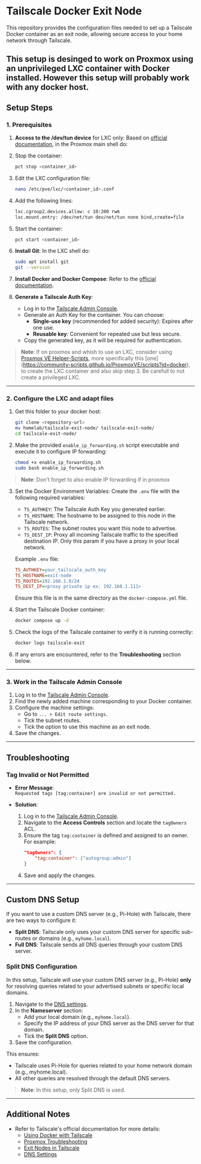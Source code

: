 # Tailscale Docker Exit Node

This repository provides the configuration files needed to set up a Tailscale Docker container as an exit node, allowing secure access to your home network through Tailscale.

This setup is desinged to work on Proxmox using an unprivileged LXC container with Docker installed. However this setup will probably work with any docker host.
---

## Setup Steps

### 1. Prerequisites
1. **Access to the /dev/tun device** for LXC only:
  Based on [official documentation](https://tailscale.com/kb/1130/lxc-unprivileged), in the Proxmox main shell do:
  1. Stop the container:
     ```bash
     pct stop <container_id>
     ```
  2. Edit the LXC configuration file:
     ```bash
     nano /etc/pve/lxc/<container_id>.conf
     ```
  3. Add the following lines:
     ```bash
     lxc.cgroup2.devices.allow: c 10:200 rwm
     lxc.mount.entry: /dev/net/tun dev/net/tun none bind,create=file
     ```
  4. Start the container:
     ```bash
     pct start <container_id>
     ```
     
2. **Install Git**:
  In the LXC shell do:
   ```bash
   sudo apt install git
   git --version
   ```
   
3. **Install Docker and Docker Compose**:
   Refer to the [official documentation](https://docs.docker.com/engine/install/debian/).

4. **Generate a Tailscale Auth Key**:
   - Log in to the [Tailscale Admin Console](https://login.tailscale.com/admin/settings/keys).
   - Generate an Auth Key for the container. You can choose:
     - **Single-use key** (recommended for added security): Expires after one use.
     - **Reusable key**: Convenient for repeated use but less secure.
   - Copy the generated key, as it will be required for authentication.
   

> **Note**: If on proxmox and whish to use an LXC, consider using [Proxmox VE Helper-Scripts](https://community-scripts.github.io/ProxmoxVE/scripts), more specifically this [one] (https://community-scripts.github.io/ProxmoxVE/scripts?id=docker), to create the LXC container and also skip step 3. Be carefull to not create a privileged LXC.

---

### 2. Configure the LXC and adapt files
1. Get this folder to your docker host:
   ```bash
   git clone <repository-url>
   mv homelab/tailscale-exit-node/ tailscale-exit-node/
   cd tailscale-exit-node/
   ```

2. Make the provided `enable_ip_forwarding.sh` script executable and execute it to configure IP forwarding:
   ```bash
   chmod +x enable_ip_forwarding.sh
   sudo bash enable_ip_forwarding.sh
   ```
   
> **Note**: Don't forget to also enable IP forwarding if in proxmox
   
3. Set the Docker Environment Variables:
   Create the `.env` file with the following required variables:
   - `TS_AUTHKEY`: The Tailscale Auth Key you generated earlier.
   - `TS_HOSTNAME`: The hostname to be assigned to this node in the Tailscale network.
   - `TS_ROUTES`: The subnet routes you want this node to advertise.
   - `TS_DEST_IP`: Proxy all incoming Tailscale traffic to the specified destination IP. Only this param if you have a proxy in your local network. 

   Example `.env` file:
   ```ini
   TS_AUTHKEY=your_tailscale_auth_key
   TS_HOSTNAME=exit-node
   TS_ROUTES=192.168.1.0/24
   TS_DEST_IP=<proxy private ip ex: 192.168.1.111>
   ```

   Ensure this file is in the same directory as the `docker-compose.yml` file.

4. Start the Tailscale Docker container:
   ```bash
   docker compose up -d
   ```

5. Check the logs of the Tailscale container to verify it is running correctly:
   ```bash
   docker logs tailscale-exit
   ```

6. If any errors are encountered, refer to the **Troubleshooting** section below.

---

### 3. Work in the Tailscale Admin Console
1. Log in to the [Tailscale Admin Console](https://login.tailscale.com/admin/machines).
2. Find the newly added machine corresponding to your Docker container.
3. Configure the machine settings:
   - Go to `... > Edit route settings`.
   - Tick the subnet routes.
   - Tick the option to use this machine as an exit node.
4. Save the changes.

---

## Troubleshooting

### **Tag Invalid or Not Permitted**
- **Error Message**:  
  `Requested tags [tag:container] are invalid or not permitted.`

- **Solution**:
  1. Log in to the [Tailscale Admin Console](https://login.tailscale.com/admin/acls/file).
  2. Navigate to the **Access Controls** section and locate the `tagOwners` ACL.
  3. Ensure the tag `tag:container` is defined and assigned to an owner. For example:
     ```json
     "tagOwners": {
         "tag:container": ["autogroup:admin"]
     }
     ```
  4. Save and apply the changes.

---

## Custom DNS Setup

If you want to use a custom DNS server (e.g., Pi-Hole) with Tailscale, there are two ways to configure it:
- **Split DNS**: Tailscale only uses your custom DNS server for specific sub-routes or domains (e.g., `myhome.local`).
- **Full DNS**: Tailscale sends all DNS queries through your custom DNS server.

### Split DNS Configuration
In this setup, Tailscale will use your custom DNS server (e.g., Pi-Hole) **only** for resolving queries related to your advertised subnets or specific local domains.

1. Navigate to the [DNS settings](https://login.tailscale.com/admin/dns).
2. In the **Nameserver** section:
   - Add your local domain (e.g., `myhome.local`).
   - Specify the IP address of your DNS server as the DNS server for that domain.
   - Tick the **Split DNS** option.
3. Save the configuration.

This ensures:
- Tailscale uses Pi-Hole for queries related to your home network domain (e.g., myhome.local).
- All other queries are resolved through the default DNS servers.

> **Note**: In this setup, only Split DNS is used.

---

## Additional Notes

- Refer to Tailscale's official documentation for more details:
  - [Using Docker with Tailscale](https://tailscale.com/kb/1282/docker)
  - [Proxmox Troubleshooting](https://tailscale.com/kb/1133/proxmox#troubleshooting)
  - [Exit Nodes in Tailscale](https://tailscale.com/kb/1103/exit-nodes)
  - [DNS Settings](https://tailscale.com/kb/1054/dns)

